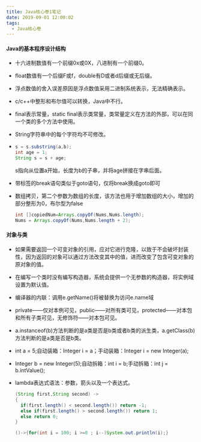 ```yaml
---
title: Java核心卷1笔记
date: 2019-09-01 12:00:02
tags:
  - Java核心卷
---
```


#### Java的基本程序设计结构

- 十六进制数值有一个前缀0x或0X，八进制有一个前缀0。

- float数值有一个后缀F或f，double有D或者d后缀或无后缀。

- 浮点数值的舍入误差原因是浮点数值采用二进制系统表示，无法精确表示。

- c/c++中整形和布尔值可以转换，Java中不行。

- final表示常量，static final表示类常量，类常量定义在方法的外部，可以在同一个类的多个方法中使用。

- String字符串中的每个字符均不可修改。

- ```java
  s = s.substring(a,b);
  int age = 1;
  String s = s + age;
  ```

  s指向从位置a开始，长度为b的子串，并将age拼接在字串后面。

- 带标签的break语句类似于goto语句，仅将break换成goto即可

- 数组拷贝，第二个参数为数组的长度，该方法也用于增加数组的大小，增加的部分整形为0，布尔型为false

  ```java
  int []copiedNum=Arrays.copyOf(Nums,Nums.length);
  Nums = Arrays.copyOf(Nums,Nums.length + 2);
  ```

<!--more-->

#### 对象与类

- 如果需要返回一个可变对象的引用，应对它进行克隆，以致于不会破坏封装性，因为返回的对象可以通过方法改变其中的值，进而改变了包含可变对象的原对象的值。

- 在编写一个类时没有编写构造器，系统会提供一个无参数的构造器，将实例域设置为默认值。

- 编译器的内联：调用e.getName()将被替换为访问e.name域

- private——仅对本例可见，public——对所有类可见，protected——对本包和所有子类可见，无修饰符——对本包可见。

- a.instanceof(b)方法判断的是a类是否是b类或者b类的派生类，a.getClass(b)方法判断的是a类是否是b类。

- int a = 5;自动装箱：Integer i = a；手动装箱：Integer i = new Integer(a);

- Integer b = new Integer(5);自动拆箱：int i = b;手动拆箱：int j = b.intValue(); 

- lambda表达式语法：参数，箭头以及一个表达式。

  ```java
  (String first,String second) ->
  {
  	if(first.length() < second.length()) return -1;
  	else if(first.length() > second.length()) return 1;
  	else return 0;
  }
  
  ()->{for(int i = 100; i >=0 ; i--)System.out.println(i);}
  ```

